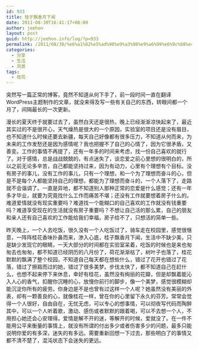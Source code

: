 ```yaml
---
id: 933
title: 桂子飘香月下闻
date: 2011-08-30T16:41:17+00:00
author: jeehon
layout: post
guid: http://jeehon.info/log/?p=933
permalink: /2011/08/30/%e6%a1%82%e5%ad%90%e9%a3%98%e9%a6%99%e6%9c%88%e4%b8%8b%e9%97%bb/
categories:
  - 分享
  - 生活
  - 风景
tags:
  - 桂花
---
```

突然写一篇正常的博客，竟然不知道从何下手了，前一段时间一直在翻译WordPress主题制作的文章，就没来得及写一些有关自己的东西，转眼间都一个月了，间隔最长的一次更新。

漫长的夏天终于就要过去了，虽然白天还是很热，晚上已经渐渐凉快起来了，最近其实过的不是很开心，天气燥热是很大的一个原因，实验室的项目还是没有眉目，也不知道什么时候还要去新疆，每天自己好像都有很多压力，不知道从何而来，为未来的工作发愁还是因为感情呢？我也把握不了自己的心情了，因为它很矛盾，又善变。工作的事情不再提了，还有一年多的时间来考虑，找一份自己喜欢的就行了。对于感情，总是战战兢兢的，有点迷失了，谈恋爱之前心里想的很明白的，所以之前无论多辛苦，自己都能坚持过来，因为有动力，心里有个理想有个目标。没有房子的事儿，没有工作的事儿，只有一个理想，和一个为了理想而奋斗的心，但是不是每个人都能坚持自己的理想，都能为了理想而奋斗的，一个人落下了，走路就不会谐调了。一直是异地，都不知道别人那种正常的恋爱是什么感觉；还有一年多才毕业，就要为究竟找什么工作而痛苦不堪；还没有工作就要想着房子什么的。难道爱情就没有现实重要吗？难道找一个能糊口的自己喜欢的工作就没有钱重要吗？难道享受现在的生活就没有房子重要吗？不想让自己活的那么累，自己的朋友和亲人还有自己喜欢的工作能给我们幸福，房子给不了，只想活的简单一些。<!--more-->

昨天晚上，一个人去吃饭，很久没有一个人吃饭过了，骑车走在校园里，感觉很惬意，一阵阵桂花香味扑鼻而来，渗入心底，桂子飘香月下闻，生活中不缺少美，只是缺少发现它的眼睛，一天大部分的时间都在实验室呆着，吃饭的时候也是来也匆匆去也匆匆，都不知道已经阴历的八月份了，荷花渐渐枯了，树叶子也落了，桂花默默的飘满了整个校园，不知道自己每天都在想些什么，错过了花开也错过了花落，错过了擦肩而过的她，错过了很多美梦。步伐太快了，都不知道自己在赶什么，也想不起来停下来休息，幸好有桂花，虽然没有绚丽的花瓣，但是却飘着能沁入人心的香气，扣醒你沉睡的心，放慢你前行的脚步，像一个美梦，感觉很模糊却能沉淀你所有的疲劳。你身边是不是也曾有过这样一个人呢？她虽然没有美丽的外表，却有一颗善良的心，就像桂花一样，曾在你的心里留下永久的芬芳。常常会觉得一个人很好，自由自在，无忧无虑，可以专心的想事情，可以彻夜写代码而陶醉其中，可以一个人听着歌，激动、感伤或者默默的跟着喝，可以不去想一个人，不用担心她还会心安理得。爱情是解不开的迷，等解开的时候，爱就没了。在一件不能用公平来衡量的事情上，就没有所谓的付出多少或者伤害多少的问题，最多只能说明你爱的有多深，迷失的有多远。需要重新回想一下过去，那些明白了的事情又都不清不楚了，混沌状态下会迷失的更远。